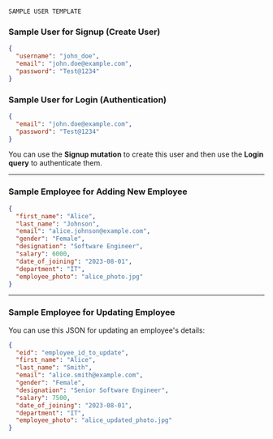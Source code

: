                                                                                      SAMPLE USER TEMPLATE

### **Sample User for Signup (Create User)**  
```json
{
  "username": "john_doe",
  "email": "john.doe@example.com",
  "password": "Test@1234"
}
```

### **Sample User for Login (Authentication)**  
```json
{
  "email": "john.doe@example.com",
  "password": "Test@1234"
}
```

You can use the **Signup mutation** to create this user and then use the **Login query** to authenticate them.

---

### **Sample Employee for Adding New Employee**  
```json
{
  "first_name": "Alice",
  "last_name": "Johnson",
  "email": "alice.johnson@example.com",
  "gender": "Female",
  "designation": "Software Engineer",
  "salary": 6000,
  "date_of_joining": "2023-08-01",
  "department": "IT",
  "employee_photo": "alice_photo.jpg"
}
```

---

### **Sample Employee for Updating Employee**  
You can use this JSON for updating an employee's details:
```json
{
  "eid": "employee_id_to_update",
  "first_name": "Alice",
  "last_name": "Smith",
  "email": "alice.smith@example.com",
  "gender": "Female",
  "designation": "Senior Software Engineer",
  "salary": 7500,
  "date_of_joining": "2023-08-01",
  "department": "IT",
  "employee_photo": "alice_updated_photo.jpg"
}



